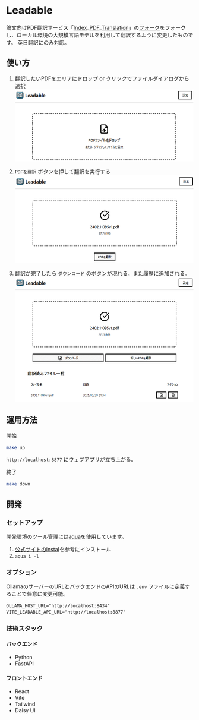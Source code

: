 # Leadable

論文向けPDF翻訳サービス「[Index_PDF_Translation](https://github.com/Mega-Gorilla/Index_PDF_Translation)」の[フォーク](https://github.com/chitsii/Index_PDF_Translation)をフォークし、ローカル環境の大規模言語モデルを利用して翻訳するように変更したものです。
英日翻訳にのみ対応。

## 使い方

1. 翻訳したいPDFをエリアにドロップ or クリックでファイルダイアログから選択
   ![1](docs/images/1.png)

2. `PDFを翻訳` ボタンを押して翻訳を実行する
   ![2](docs/images/2.png)

3. 翻訳が完了したら `ダウンロード` のボタンが現れる。また履歴に追加される。  
   ![3](docs/images/3.png)

## 運用方法

開始  

```sh
make up
```

`http://localhost:8877` にウェブアプリが立ち上がる。  

終了  

```sh
make down
```

## 開発

### セットアップ

開発環境のツール管理には[aqua](https://aquaproj.github.io)を使用しています。  

1. [公式サイトのinstal](https://aquaproj.github.io/docs/install)を参考にインストール  
2. `aqua i -l`

### オプション

OllamaのサーバーのURLとバックエンドのAPIのURLは `.env` ファイルに定義することで任意に変更可能。  

```txt
OLLAMA_HOST_URL="http://localhost:8434"
VITE_LEADABLE_API_URL="http://localhost:8877"
```

### 技術スタック

#### バックエンド

* Python
* FastAPI

#### フロントエンド

* React
* Vite
* Tailwind
* Daisy UI
